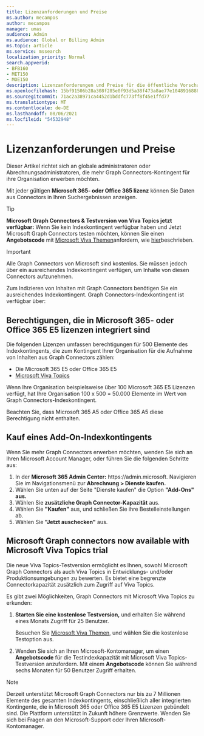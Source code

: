 ```yaml
---
title: Lizenzanforderungen und Preise
ms.author: mecampos
author: mecampos
manager: umas
audience: Admin
ms.audience: Global or Billing Admin
ms.topic: article
ms.service: mssearch
localization_priority: Normal
search.appverid:
- BFB160
- MET150
- MOE150
description: Lizenzanforderungen und Preise für die öffentliche Vorschau von Microsoft Graph Connectors für Microsoft Search
ms.openlocfilehash: 15bf91506b28a308f285e0f93d5a38f473a8ae77e10489168880e42143b7d9ae
ms.sourcegitcommit: 71ac2a38971ca4452d1bddfc773ff8f45e1ffd77
ms.translationtype: MT
ms.contentlocale: de-DE
ms.lasthandoff: 08/06/2021
ms.locfileid: "54532948"
---
```

<!---Previous ms.author: rusamai --->

# <a name="license-requirements-and-pricing"></a>Lizenzanforderungen und Preise

Dieser Artikel richtet sich an globale administratoren oder Abrechnungsadministratoren, die mehr Graph Connectors-Kontingent für ihre Organisation erwerben möchten.

Mit jeder gültigen **Microsoft 365- oder Office 365 lizenz** können Sie Daten aus Connectors in Ihren Suchergebnissen anzeigen.

> [!TIP]
> **Microsoft Graph Connectors & Testversion von Viva Topics jetzt verfügbar:** Wenn Sie kein Indexkontingent verfügbar haben und Jetzt Microsoft Graph Connectors testen möchten, können Sie einen **Angebotscode** mit [Microsoft Viva Themen](https://www.microsoft.com/microsoft-viva/topics?activetab=pivot:overviewtab)anfordern, wie [hier](#microsoft-graph-connectors-now-available-with-microsoft-viva-topics-trial)beschrieben.

>[!IMPORTANT]
>Alle Graph Connectors von Microsoft sind kostenlos. Sie müssen jedoch über ein ausreichendes Indexkontingent verfügen, um Inhalte von diesen Connectors aufzunehmen.

Zum Indizieren von Inhalten mit Graph Connectors benötigen Sie ein ausreichendes Indexkontingent. Graph Connectors-Indexkontingent ist verfügbar über:

## <a name="entitlement-built-into-microsoft-365-or-office-365-e5-licenses"></a>Berechtigungen, die in Microsoft 365- oder Office 365 E5 lizenzen integriert sind

Die folgenden Lizenzen umfassen berechtigungen für 500 Elemente des Indexkontingents, die zum Kontingent Ihrer Organisation für die Aufnahme von Inhalten aus Graph Connectors zählen:

* Die Microsoft 365 E5 oder Office 365 E5
* [Microsoft Viva Topics](https://www.microsoft.com/microsoft-viva/topics?activetab=pivot:overviewtab)

Wenn Ihre Organisation beispielsweise über 100 Microsoft 365 E5 Lizenzen verfügt, hat Ihre Organisation 100 x 500 = 50.000 Elemente im Wert von Graph Connectors-Indexkontingent.

<!---Comment requested in PR#143--->
Beachten Sie, dass Microsoft 365 A5 oder Office 365 A5 diese Berechtigung nicht enthalten.

## <a name="purchase-of-add-on-index-quota"></a>Kauf eines Add-On-Indexkontingents
Wenn Sie mehr Graph Connectors erwerben möchten, wenden Sie sich an Ihren Microsoft Account Manager, oder führen Sie die folgenden Schritte aus:

1. In der **Microsoft 365 Admin Center:** https://<span>admin.microsoft.</span> Navigieren Sie im Navigationsmenü zur **Abrechnung > Dienste kaufen.**
2. Wählen Sie unten auf der Seite "Dienste kaufen" die Option **"Add-Ons" aus.**
3. Wählen Sie **zusätzliche Graph Connector-Kapazität** aus.
4. Wählen Sie **"Kaufen"** aus, und schließen Sie ihre Bestelleinstellungen ab.
5. Wählen Sie **"Jetzt auschecken"** aus.

## <a name="microsoft-graph-connectors-now-available-with-microsoft-viva-topics-trial"></a>Microsoft Graph connectors now available with Microsoft Viva Topics trial
 Die neue Viva Topics-Testversion ermöglicht es Ihnen, sowohl Microsoft Graph Connectors als auch Viva Topics in Entwicklungs- und/oder Produktionsumgebungen zu bewerten. Es bietet eine begrenzte Connectorkapazität zusätzlich zum Zugriff auf Viva Topics.

Es gibt zwei Möglichkeiten, Graph Connectors mit Microsoft Viva Topics zu erkunden:

1. **Starten Sie eine kostenlose Testversion,** und erhalten Sie während eines Monats Zugriff für 25 Benutzer.

     Besuchen Sie [Microsoft Viva Themen,](https://www.microsoft.com/microsoft-viva/topics?activetab=pivot:overviewtab) und wählen Sie die kostenlose Testoption aus.

2. Wenden Sie sich an Ihren Microsoft-Kontomanager, um einen **Angebotscode** für die Testindexkapazität mit Microsoft Viva Topics-Testversion anzufordern. Mit einem **Angebotscode** können Sie während sechs Monaten für 50 Benutzer Zugriff erhalten.

> [!NOTE]
> Derzeit unterstützt Microsoft Graph Connectors nur bis zu 7 Millionen Elemente des gesamten Indexkontingents, einschließlich aller integrierten Kontingente, die in Microsoft 365 oder Office 365 E5 Lizenzen gebündelt sind. Die Plattform unterstützt in Zukunft höhere Grenzwerte. Wenden Sie sich bei Fragen an den Microsoft-Support oder Ihren Microsoft-Kontomanager.
